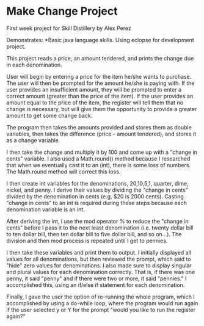 # Make Change Project

First week project for Skill Distillery by Alex Perez

Demonstrates:
*Basic java language skills.
Using eclopse for development project.

This project reads a price, an amount tendered, and prints the change due in each denomination.  
 
 User will begin by entering a price for the item he/she wants to purchase.
 The user will then be prompted for the amount he/she is paying with.
 If the user provides an insufficient amount, they will be prompted to 
 enter a correct amount (greater than the price of the item).  If the user provides an amount equal to the price of the item, the register will tell them that no change is necessary, but will give them the opportunity to provide a greater amount to get some change back.
 
 The program then takes the amounts provided and stores them as double variables, then takes the difference (price - amount tendered), and stores it as a change variable.
 
 I then take the change and multiply it by 100 and come up with a "change in cents" variable. I also used a Math.round() method because I researched that when we eventually cast it to an (int), there is some loss of numbers. The Math.round method will correct this loss.
 
 I then create int variables for the denominations, $20,$10,$5,$1, quarter, dime, nickel, and penny.  I derive their values by dividing the "change in cents" divided by the denomination in cents (e.g. $20 is 2000 cents). Casting "change in cents" to an int is required during these steps because each denomination variable is an int.
 
 After deriving the int, i use the mod operator % to reduce the "change in cents" before I pass it to the next least denomination (i.e. twenty dollar bill to ten dollar bill, then ten dollar bill to five dollar bill, and so on...). The division and then mod process is repeated until I get to pennies.
 
 I then take these variables and print them to output.  I initially displayed all values for all denominations, but then reviewed the prompt, which said to "hide" zero values for denominations. I also made sure to display singular and plural values for each denomination correctly. That is, if there was one penny, it said "penny" and if there were two or more, it said "pennies." I accomplished this, using an if/else if statement for each denomination.
 
 Finally, I gave the user the option of re-running the whole program, which I accomplished by using a do-while loop, where the program would run again if the user selected y or Y for the prompt "would you like to run the register again?"
   
 
 
 
